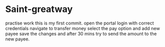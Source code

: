 # Saint-greatway
practise work 
this is my first commit. 
open the portal
login with correct credentials
navigate to transfer money
select the pay option and add new payee
save the changes and after 30 mins try to send the amount to the new payee. 
